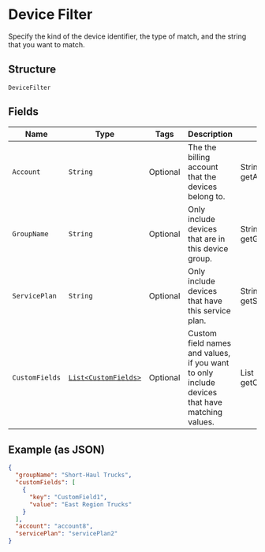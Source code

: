 
# Device Filter

Specify the kind of the device identifier, the type of match, and the string that you want to match.

## Structure

`DeviceFilter`

## Fields

| Name | Type | Tags | Description | Getter | Setter |
|  --- | --- | --- | --- | --- | --- |
| `Account` | `String` | Optional | The the billing account that the devices belong to. | String getAccount() | setAccount(String account) |
| `GroupName` | `String` | Optional | Only include devices that are in this device group. | String getGroupName() | setGroupName(String groupName) |
| `ServicePlan` | `String` | Optional | Only include devices that have this service plan. | String getServicePlan() | setServicePlan(String servicePlan) |
| `CustomFields` | [`List<CustomFields>`](../../doc/models/custom-fields.md) | Optional | Custom field names and values, if you want to only include devices that have matching values. | List<CustomFields> getCustomFields() | setCustomFields(List<CustomFields> customFields) |

## Example (as JSON)

```json
{
  "groupName": "Short-Haul Trucks",
  "customFields": [
    {
      "key": "CustomField1",
      "value": "East Region Trucks"
    }
  ],
  "account": "account8",
  "servicePlan": "servicePlan2"
}
```

